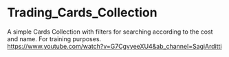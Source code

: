 # Trading_Cards_Collection
 
A simple Cards Collection with filters for searching according to the cost and name. 
For training purposes.  
https://www.youtube.com/watch?v=G7CgvyeeXU4&ab_channel=SagiArditti
